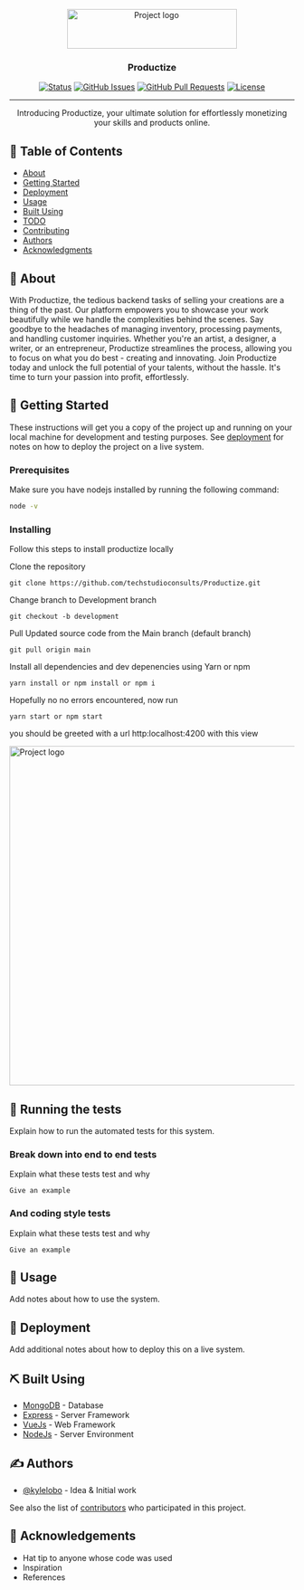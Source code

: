 <p align="center">
  <a href="tsa-productize.vercel.app" rel="noopener">
 <img width=300px height=70px src="https://res.cloudinary.com/kingsleysolomon/image/upload/v1699951023/productize/Frame_14220_ogchl8_chcxzu.png" alt="Project logo"></a>
<h3 align="center">Productize</h3>
<div align="center">

  [![Status](https://img.shields.io/badge/status-active-success.svg)]() 
   [![GitHub Issues](https://img.shields.io/github/issues/kylelobo/The-Documentation-Compendium.svg)](https://github.com/techstudioconsults/Productize/issues)
  [![GitHub Pull Requests](https://img.shields.io/github/issues-pr/kylelobo/The-Documentation-Compendium.svg)](https://github.com/techstudioconsults/Productize/pulls)
  [![License](https://img.shields.io/badge/license-MIT-blue.svg)](/LICENSE)

</div>
</p>


---

<p align="center"> 
  Introducing Productize, your ultimate solution for effortlessly monetizing your skills and products online.
  <br> 
</p>

## 📝 Table of Contents
- [About](#about)
- [Getting Started](#getting_started)
- [Deployment](#deployment)
- [Usage](#usage)
- [Built Using](#built_using)
- [TODO](../TODO.md)
- [Contributing](../CONTRIBUTING.md)
- [Authors](#authors)
- [Acknowledgments](#acknowledgement)

## 🧐 About <a name = "about"></a>
With Productize, the tedious backend tasks of selling your creations are a thing of the past.
Our platform empowers you to showcase your work beautifully while we handle the complexities behind the scenes. Say goodbye to the headaches of managing inventory, processing payments, and handling customer inquiries.
Whether you're an artist, a designer, a writer, or an entrepreneur, Productize streamlines the process, allowing you to focus on what you do best - creating and innovating.
Join Productize today and unlock the full potential of your talents, without the hassle. It's time to turn your passion into profit, effortlessly.

## 🏁 Getting Started <a name = "getting_started"></a>
These instructions will get you a copy of the project up and running on your local machine for development and testing purposes. See [deployment](#deployment) for notes on how to deploy the project on a live system.

### Prerequisites
Make sure you have nodejs installed by running the following command:

```bash
node -v
```

### Installing
Follow this steps to install productize locally

Clone the repository 

```
git clone https://github.com/techstudioconsults/Productize.git
```

Change branch to Development branch

```
git checkout -b development
```

Pull Updated source code from the Main branch (default branch)

```
git pull origin main
```

Install all dependencies and dev depenencies using Yarn or npm

```
yarn install or npm install or npm i
```

Hopefully no no errors encountered, now run

```
yarn start or npm start
```
you should be greeted with a url http:localhost:4200 with this view
<p>
  <img width="1440px" height="600px" src="https://res.cloudinary.com/kingsleysolomon/image/upload/v1713173810/productize/Screenshot_2024-04-15_103114_t4sk4s.png" alt="Project logo">
</p>


## 🔧 Running the tests <a name = "tests"></a>
Explain how to run the automated tests for this system.

### Break down into end to end tests
Explain what these tests test and why

```
Give an example
```

### And coding style tests
Explain what these tests test and why

```
Give an example
```

## 🎈 Usage <a name="usage"></a>
Add notes about how to use the system.

## 🚀 Deployment <a name = "deployment"></a>
Add additional notes about how to deploy this on a live system.

## ⛏️ Built Using <a name = "built_using"></a>
- [MongoDB](https://www.mongodb.com/) - Database
- [Express](https://expressjs.com/) - Server Framework
- [VueJs](https://vuejs.org/) - Web Framework
- [NodeJs](https://nodejs.org/en/) - Server Environment

## ✍️ Authors <a name = "authors"></a>
- [@kylelobo](https://github.com/kylelobo) - Idea & Initial work

See also the list of [contributors](https://github.com/kylelobo/The-Documentation-Compendium/contributors) who participated in this project.

## 🎉 Acknowledgements <a name = "acknowledgement"></a>
- Hat tip to anyone whose code was used
- Inspiration
- References
